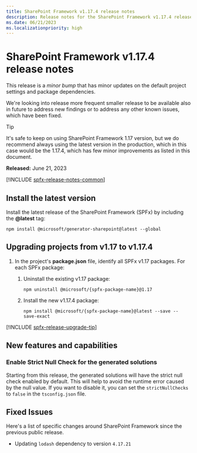 ```yaml
---
title: SharePoint Framework v1.17.4 release notes
description: Release notes for the SharePoint Framework v1.17.4 release
ms.date: 06/21/2023
ms.localizationpriority: high
---
```

# SharePoint Framework v1.17.4 release notes

This release is a _minor bump_ that has minor updates on the default project settings and package dependencies.

We're looking into release more frequent smaller release to be available also in future to address new findings or to address any other known issues, which have been fixed.

> [!TIP]
> It's safe to keep on using SharePoint Framework 1.17 version, but we do recommend always using the latest version in the production, which in this case would be the 1.17.4, which has few minor improvements as listed in this document.

**Released:** June 21, 2023

[!INCLUDE [spfx-release-notes-common](../../includes/snippets/spfx-release-notes-common.md)]

## Install the latest version

Install the latest release of the SharePoint Framework (SPFx) by including the **@latest** tag:

```console
npm install @microsoft/generator-sharepoint@latest --global
```

## Upgrading projects from v1.17 to v1.17.4

1. In the project's **package.json** file, identify all SPFx v1.17 packages. For each SPFx package:
    1. Uninstall the existing v1.17 package:

        ```console
        npm uninstall @microsoft/{spfx-package-name}@1.17
        ```

    1. Install the new v1.17.4 package:

        ```console
        npm install @microsoft/{spfx-package-name}@latest --save --save-exact
        ```

[!INCLUDE [spfx-release-upgrade-tip](../../includes/snippets/spfx-release-upgrade-tip.md)]

## New features and capabilities

### Enable Strict Null Check for the generated solutions

Starting from this release, the generated solutions will have the strict null check enabled by default. This will help to avoid the runtime error caused by the null value. If you want to disable it, you can set the `strictNullChecks` to `false` in the `tsconfig.json` file.

## Fixed Issues

Here's a list of specific changes around SharePoint Framework since the previous public release.

- Updating `lodash` dependency to version `4.17.21`
